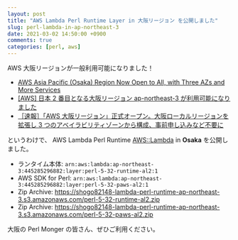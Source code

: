 ```yaml
---
layout: post
title: "AWS Lambda Perl Runtime Layer in 大阪リージョン を公開しました"
slug: perl-lambda-in-ap-northeast-3
date: 2021-03-02 14:50:00 +0900
comments: true
categories: [perl, aws]
---
```


AWS 大阪リージョンが一般利用可能になりました！

- [AWS Asia Pacific (Osaka) Region Now Open to All, with Three AZs and More Services](https://aws.amazon.com/jp/blogs/aws/aws-asia-pacific-osaka-region-now-open-to-all-with-three-azs-more-services/)
- [[AWS] 日本 2 番目となる大阪リージョン ap-northeast-3 が利用可能になりました](https://dev.classmethod.jp/articles/aws-osaka-region-ga/)
- [［速報］「AWS 大阪リージョン」正式オープン。大阪ローカルリージョンを拡張し 3 つのアベイラビリティゾーンから構成、事前申し込みなど不要に](https://www.publickey1.jp/blog/21/aws3.html)

というわけで、 AWS Lambda Perl Runtime [AWS::Lambda](https://metacpan.org/pod/AWS::Lambda) in **Osaka** を公開しました。

- ランタイム本体: `arn:aws:lambda:ap-northeast-3:445285296882:layer:perl-5-32-runtime-al2:1`
- AWS SDK for Perl: `arn:aws:lambda:ap-northeast-3:445285296882:layer:perl-5-32-paws-al2:1`
- Zip Archive: https://shogo82148-lambda-perl-runtime-ap-northeast-3.s3.amazonaws.com/perl-5-32-runtime-al2.zip
- Zip Archive: https://shogo82148-lambda-perl-runtime-ap-northeast-3.s3.amazonaws.com/perl-5-32-paws-al2.zip

大阪の Perl Monger の皆さん、ぜひご利用ください。
